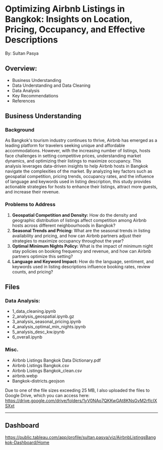 # **Optimizing Airbnb Listings in Bangkok: Insights on Location, Pricing, Occupancy, and Effective Descriptions**

By: Sultan Pasya

## **Overview:**
- Business Understanding
- Data Understanding and Data Cleaning
- Data Analysis
- Key Recommendations
- References

## **Business Understanding**

### **Background**

As Bangkok's tourism industry continues to thrive, Airbnb has emerged as a leading platform for travelers seeking unique and affordable accommodations. However, with the increasing number of listings, hosts face challenges in setting competitive prices, understanding market dynamics, and optimizing their listings to maximize occupancy. This analysis leverages data-driven insights to help Airbnb hosts in Bangkok navigate the complexities of the market. By analyzing key factors such as geospatial competition, pricing trends, occupancy rates, and the influence of language and keywords used in listing description, this study provides actionable strategies for hosts to enhance their listings, attract more guests, and increase their revenue.

### **Problems to Address**

1. **Geospatial Competition and Density:** How do the density and geographic distribution of listings affect competition among Airbnb hosts across different neighbourhoods in Bangkok?
2. **Seasonal Trends and Pricing:** What are the seasonal trends in listing availability and pricing, and how can Airbnb partners adjust their strategies to maximize occupancy throughout the year?
3. **Optimal Minimum Nights Policy:** What is the impact of minimum night stay policies on booking frequency and revenue, and how can Airbnb partners optimize this setting?
4. **Language and Keyword Impact:** How do the language, sentiment, and keywords used in listing descriptions influence booking rates, review counts, and pricing?

## **Files**

### **Data Analysis:**
- 1_data_cleaning.ipynb
- 2_analysis_geospatial.ipynb.gz
- 3_analysis_seasonal_pricing.ipynb
- 4_analysis_optimal_min_nights.ipynb
- 5_analysis_desc_kw.ipynb
- 6_overall.ipynb

### **Misc.**
- Airbnb Listings Bangkok Data Dictionary.pdf
- Airbnb Listings Bangkok.csv
- Airbnb Listings Bangkok_clean.csv
- airbnb.webp
- Bangkok-districts.geojson

Due to one of the file sizes exceeding 25 MB, I also uploaded the files to Google Drive, which you can access here: https://drive.google.com/drive/folders/1yV0NAo7QKKwGAt8KNsGvM2rfIcIXSXxt

---

## Dashboard

https://public.tableau.com/app/profile/sultan.pasya/viz/AirbnbListingsBangkok-Dashboard/Home
